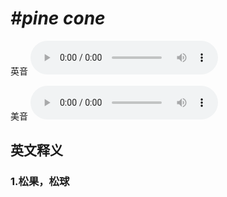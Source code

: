 # ***\#pine cone*** 
英音
<audio src="./media/pine cone1_AAC.aac" controls="controls"></audio>

美音
<audio src="./media/pine cone2_AAC.aac" controls="controls"></audio>



  

英文释义
---
### 1.**松果，松球**  


